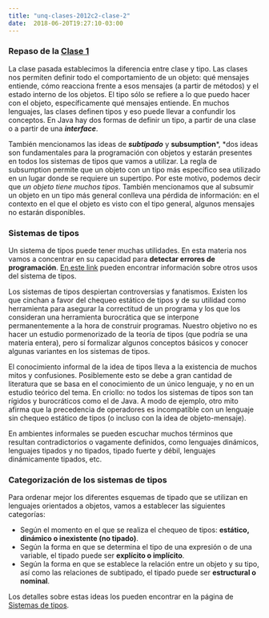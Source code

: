 ```yaml
---
title: "unq-clases-2012c2-clase-2"
date:  2018-06-20T19:27:10-03:00
---
```



### []()Repaso de la [Clase 1](unq-clases-2012c2-clase-1)
La clase pasada establecimos la diferencia entre clase y tipo. Las clases nos permiten definir todo el comportamiento de un objeto: qué mensajes entiende, cómo reacciona frente a esos mensajes (a partir de métodos) y el estado interno de los objetos. El tipo sólo se refiere a lo que puedo hacer con el objeto, específicamente qué mensajes entiende. En muchos lenguajes, las clases definen tipos y eso puede llevar a confundir los conceptos. En Java hay dos formas de definir un tipo, a partir de una clase o a partir de una ***interface***.


También mencionamos las ideas de ***subtipado*** y **subsumption***, *dos ideas son fundamentales para la programación con objetos y estarán presentes en todos los sistemas de tipos que vamos a utilizar. La regla de subsumption permite que un objeto con un tipo más específico sea utilizado en un lugar donde se requiere un supertipo. Por este motivo, podemos decir que *un objeto tiene muchos tipos*. También mencionamos que al subsumir un objeto en un tipo más general conlleva una pérdida de información: en el contexto en el que el objeto es visto con el tipo general, algunos mensajes no estarán disponibles.


### []()Sistemas de tipos


Un sistema de tipos puede tener muchas utilidades. En esta materia nos vamos a concentrar en su capacidad para **detectar errores de programación**. [En este link](http://uqbar-wiki.org/index.php?title=Esquemas_de_Tipado#Sistemas_de_tipos) pueden encontrar información sobre otros usos del sistema de tipos. 


Los sistemas de tipos despiertan controversias y fanatismos. Existen los que cinchan a favor del chequeo estático de tipos y de su utilidad como herramienta para asegurar la correctitud de un programa y los que los consideran una herramienta burocrática que se interpone permanentemente a la hora de construir programas. 
Nuestro objetivo no es hacer un estudio pormenorizado de la teoría de tipos (que podría se una materia entera), pero sí formalizar algunos conceptos básicos y conocer algunas variantes en los sistemas de tipos.


El conocimiento informal de la idea de tipos lleva a la existencia de muchos mitos y confusiones. Posiblemente esto se debe a gran cantidad de literatura que se basa en el conocimiento de un único lenguaje, y no en un estudio teórico del tema. En criollo: no todos los sistemas de tipos son tan rígidos y burocráticos como el de Java.
A modo de ejemplo, otro mito afirma que la precedencia de operadores es incompatible con un lenguaje sin chequeo estático de tipos (o incluso con la idea de objeto-mensaje).


En ambientes informales se pueden escuchar muchos términos que resultan contradictorios o vagamente definidos, como lenguajes dinámicos, lenguajes tipados y no tipados, tipado fuerte y débil, lenguajes dinámicamente tipados, etc. 
### []()Categorización de los sistemas de tipos

Para ordenar mejor los diferentes esquemas de tipado que se utilizan en lenguajes orientados a objetos, vamos a establecer las siguientes categorías:

* Según el momento en el que se realiza el chequeo de tipos: **estático, dinámico o inexistente (no tipado)**.
* Según la forma en que se determina el tipo de una expresión o de una variable, el tipado puede ser **explícito o implícito**.
* Según la forma en que se establece la relación entre un objeto y su tipo, así como las relaciones de subtipado, el tipado puede ser **estructural o nominal**.

Los detalles sobre estas ideas los pueden encontrar en la página de [Sistemas de tipos](conceptos-tipos-binding-sistemas-de-tipos).